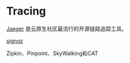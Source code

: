 # Tracing

[Jaeger](https://github.com/jaegertracing/jaeger/) 是云原生社区最流行的开源链路追踪工具。

[signoz](https://signoz.io/)

Zipkin、Pinpoint、SkyWalking和CAT